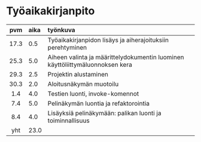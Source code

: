 # Työaikakirjanpito

| pvm   | aika | työnkuva |
| :----:|:-----| :-----|
| 17.3  | 0.5  | Työaikakirjanpidon lisäys ja aiherajoituksiin perehtyminen |
| 25.3  | 5.0  | Aiheen valinta ja määrittelydokumentin luominen käyttöliittymäluonnoksen kera |
| 29.3  | 2.5  | Projektin alustaminen |
| 30.3  | 2.0  | Aloitusnäkymän muotoilu |
| 1.4   | 4.0  | Testien luonti, invoke-komennot |
| 7.4   | 5.0  | Pelinäkymän luontia ja refaktorointia |
| 8.4   | 4.0  | Lisäyksiä pelinäkymään: palikan luonti ja toiminnallisuus |
| yht   | 23.0  |       | 
